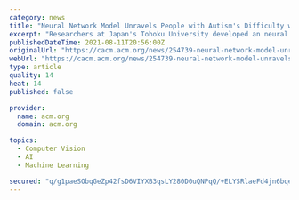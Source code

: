 ```yaml
---
category: news
title: "Neural Network Model Unravels People with Autism's Difficulty with Facial Expressions"
excerpt: "Researchers at Japan's Tohoku University developed an neural network model that can help explain the difficulty people with autism spectrum disorder have in interpreting facial expressions."
publishedDateTime: 2021-08-11T20:56:00Z
originalUrl: "https://cacm.acm.org/news/254739-neural-network-model-unravels-people-with-autisms-difficulty-with-facial-expressions/fulltext"
webUrl: "https://cacm.acm.org/news/254739-neural-network-model-unravels-people-with-autisms-difficulty-with-facial-expressions/fulltext"
type: article
quality: 14
heat: 14
published: false

provider:
  name: acm.org
  domain: acm.org

topics:
  - Computer Vision
  - AI
  - Machine Learning

secured: "q/g1paeSObqGeZp42fsD6VIYXB3qsLY280D0uQNPqQ/+ELYSRlaeFd4jn6bqeilJs17Er1LM5W5j8ptZ1Vy8kFrzvlCGeS/4Fr0EPkYGbkDldEF62/6O7WgjHTrx3gfH+tQ92+XVtvQfDG+A1mY/wzZHX2auCifDBLGzNyupRdyG/hBT1A/Lb1J7kaZHsnaso6hoX1CHFRsd6eDo/he6SXb2KQgql+vduppt2smse3qGqjIZPZCN2m+muv56hLeed6pkiFpGYRJ3VTTn8KmUvgYS4hFrr8irCFoTrOKd+uhpgaWw7qfNntm588S6iBTlD6g7qMhDZeGY5gfhCn9iTnHM38tMMQOX7Tmyz2/Bj/4=;/8D7BIOMXspS6FFGwlR7Qg=="
---
```


